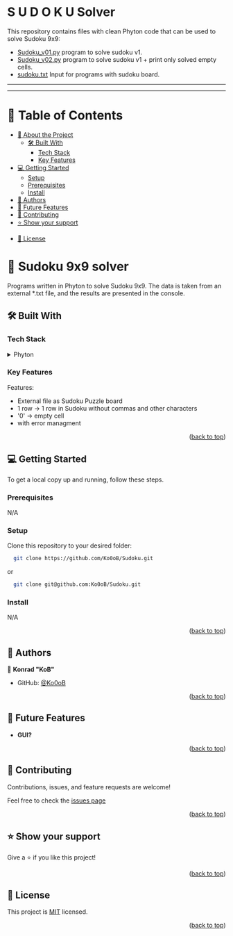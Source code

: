 # S U D O K U Solver

This repository contains files with clean Phyton code that can be used to solve Sudoku 9x9:

- [Sudoku_v01.py](./Sudoku_v01.py) program to solve sudoku v1.
- [Sudoku_v02.py](./Sudoku_v02.py) program to solve sudoku v1 + print only solved empty cells.
- [sudoku.txt](./sudoku.txt) Input for programs with sudoku board.

---
---

<a name="readme-top"></a>
<!-- TABLE OF CONTENTS -->

# 📗 Table of Contents

- [📖 About the Project](#about-project)
  - [🛠 Built With](#built-with)
    - [Tech Stack](#tech-stack)
    - [Key Features](#key-features)
- [💻 Getting Started](#getting-started)
  - [Setup](#setup)
  - [Prerequisites](#prerequisites)
  - [Install](#install)
- [👥 Authors](#authors)
- [🔭 Future Features](#future-features)
- [🤝 Contributing](#contributing)
- [⭐️ Show your support](#support)
<!-- - [🙏 Acknowledgements](#acknowledgements)-->
- [📝 License](#license)

<!-- PROJECT DESCRIPTION -->
# 📖 Sudoku 9x9 solver <a name="about-project"></a>

Programs written in Phyton to solve Sudoku 9x9. The data is taken from an external *.txt file, and the results are presented in the console.

## 🛠 Built With <a name="built-with"></a>

### Tech Stack <a name="tech-stack"></a>

<details>
  <summary>Phyton</summary>
  <ul>
    <li><a href="https://www.python.org/">Phyton</a></li>
  </ul>
</details>


<!-- Features -->

### Key Features <a name="key-features"></a>

Features:

- External file as Sudoku Puzzle board
- 1 row -> 1 row in Sudoku without commas and other characters
- '0' -> empty cell
- with error managment

<p align="right">(<a href="#readme-top">back to top</a>)</p>


<!-- GETTING STARTED -->

## 💻 Getting Started <a name="getting-started"></a>

To get a local copy up and running, follow these steps.

### Prerequisites

N/A

### Setup
Clone this repository to your desired folder:

```sh
  git clone https://github.com/Ko0oB/Sudoku.git
```
or 
```sh
  git clone git@github.com:Ko0oB/Sudoku.git
```

### Install

N/A

<p align="right">(<a href="#readme-top">back to top</a>)</p>


<!-- AUTHORS -->

## 👥 Authors 

👤 **Konrad "KoB"**

- GitHub: [@Ko0oB](https://github.com/Ko0oB)

<p align="right">(<a href="#readme-top">back to top</a>)</p>

<!-- FUTURE FEATURES -->

## 🔭 Future Features <a name="future-features"></a>

- **GUI?**

<p align="right">(<a href="#readme-top">back to top</a>)</p>

<!-- CONTRIBUTING -->

## 🤝 Contributing <a name="contributing"></a>

Contributions, issues, and feature requests are welcome!

Feel free to check the [issues page](https://github.com/Ko0oB/Sudoku/issues)

<p align="right">(<a href="#readme-top">back to top</a>)</p>

<!-- SUPPORT -->

## ⭐️ Show your support <a name="support"></a>

Give a ⭐️ if you like this project!

<p align="right">(<a href="#readme-top">back to top</a>)</p>

<!-- ACKNOWLEDGEMENTS -->
<!-- 
## 🙏 Acknowledgments <a name="acknowledgements"></a>

N/A

<p align="right">(<a href="#readme-top">back to top</a>)</p>
-->
<!-- LICENSE -->

## 📝 License <a name="license"></a>

This project is [MIT](./LICENSE) licensed.

<p align="right">(<a href="#readme-top">back to top</a>)</p>
